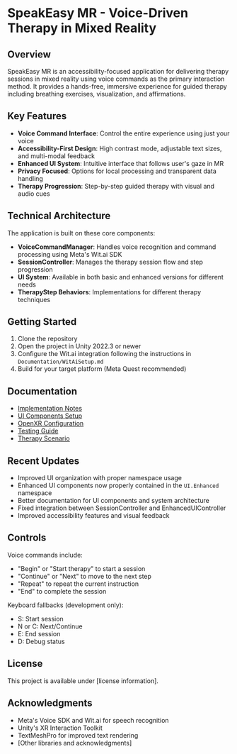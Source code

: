 # SpeakEasy MR - Voice-Driven Therapy in Mixed Reality

## Overview

SpeakEasy MR is an accessibility-focused application for delivering therapy sessions in mixed reality using voice commands as the primary interaction method. It provides a hands-free, immersive experience for guided therapy including breathing exercises, visualization, and affirmations.

## Key Features

- **Voice Command Interface**: Control the entire experience using just your voice
- **Accessibility-First Design**: High contrast mode, adjustable text sizes, and multi-modal feedback
- **Enhanced UI System**: Intuitive interface that follows user's gaze in MR
- **Privacy Focused**: Options for local processing and transparent data handling
- **Therapy Progression**: Step-by-step guided therapy with visual and audio cues

## Technical Architecture

The application is built on these core components:

- **VoiceCommandManager**: Handles voice recognition and command processing using Meta's Wit.ai SDK
- **SessionController**: Manages the therapy session flow and step progression
- **UI System**: Available in both basic and enhanced versions for different needs
- **TherapyStep Behaviors**: Implementations for different therapy techniques

## Getting Started

1. Clone the repository
2. Open the project in Unity 2022.3 or newer
3. Configure the Wit.ai integration following the instructions in `Documentation/WitAiSetup.md`
4. Build for your target platform (Meta Quest recommended)

## Documentation

- [Implementation Notes](Documentation/ImplementationNotes.md)
- [UI Components Setup](Documentation/UIComponentsSetup.md)
- [OpenXR Configuration](Documentation/OpenXRConfiguration.md)
- [Testing Guide](Documentation/TestingGuide.md)
- [Therapy Scenario](Documentation/TherapyScenario.md)

## Recent Updates

- Improved UI organization with proper namespace usage 
- Enhanced UI components now properly contained in the `UI.Enhanced` namespace
- Better documentation for UI components and system architecture
- Fixed integration between SessionController and EnhancedUIController
- Improved accessibility features and visual feedback

## Controls

Voice commands include:
- "Begin" or "Start therapy" to start a session
- "Continue" or "Next" to move to the next step
- "Repeat" to repeat the current instruction
- "End" to complete the session

Keyboard fallbacks (development only):
- S: Start session
- N or C: Next/Continue
- E: End session
- D: Debug status

## License

This project is available under [license information].

## Acknowledgments

- Meta's Voice SDK and Wit.ai for speech recognition
- Unity's XR Interaction Toolkit
- TextMeshPro for improved text rendering
- [Other libraries and acknowledgments]